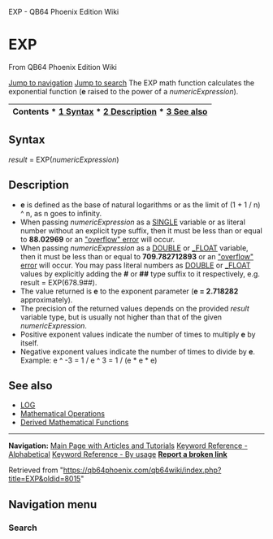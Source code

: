 


EXP - QB64 Phoenix Edition Wiki








# EXP



From QB64 Phoenix Edition Wiki



[Jump to navigation](#mw-head)
[Jump to search](#searchInput)
The EXP math function calculates the exponential function (**e** raised to the power of a *numericExpression*).


  






| Contents * [1 Syntax](#Syntax) * [2 Description](#Description) * [3 See also](#See_also) |
| --- |


## Syntax


*result* = EXP(*numericExpression*)
  




## Description


* **e** is defined as the base of natural logarithms or as the limit of (1 + 1 / n) ^ n, as n goes to infinity.
* When passing *numericExpression* as a [SINGLE](/qb64wiki/index.php/SINGLE "SINGLE") variable or as literal number without an explicit type suffix, then it must be less than or equal to **88.02969** or an ["overflow" error](/qb64wiki/index.php/ERROR_Codes "ERROR Codes") will occur.
* When passing *numericExpression* as a [DOUBLE](/qb64wiki/index.php/DOUBLE "DOUBLE") or [\_FLOAT](/qb64wiki/index.php/FLOAT "FLOAT") variable, then it must be less than or equal to **709.782712893** or an ["overflow" error](/qb64wiki/index.php/ERROR_Codes "ERROR Codes") will occur. You may pass literal numbers as [DOUBLE](/qb64wiki/index.php/DOUBLE "DOUBLE") or [\_FLOAT](/qb64wiki/index.php/FLOAT "FLOAT") values by explicitly adding the **#** or **##** type suffix to it respectively, e.g. result = EXP(678.9##).
* The value returned is **e** to the exponent parameter (**e = 2.718282** approximately).
* The precision of the returned values depends on the provided *result* variable type, but is usually not higher than that of the given *numericExpression*.
* Positive exponent values indicate the number of times to multiply **e** by itself.
* Negative exponent values indicate the number of times to divide by **e**. Example: e ^ -3 = 1 / e ^ 3 = 1 / (e \* e \* e)


  




## See also


* [LOG](/qb64wiki/index.php/LOG "LOG")
* [Mathematical Operations](/qb64wiki/index.php/Mathematical_Operations "Mathematical Operations")
* [Derived Mathematical Functions](/qb64wiki/index.php/Mathematical_Operations#Derived_Mathematical_Functions "Mathematical Operations")


  






---


**Navigation:**
[Main Page with Articles and Tutorials](/qb64wiki/index.php/Main_Page "Main Page")
[Keyword Reference - Alphabetical](/qb64wiki/index.php/Keyword_Reference_-_Alphabetical "Keyword Reference - Alphabetical")
[Keyword Reference - By usage](/qb64wiki/index.php/Keyword_Reference_-_By_usage "Keyword Reference - By usage")
**[Report a broken link](https://qb64phoenix.com/forum/showthread.php?tid=2800)**  





Retrieved from "<https://qb64phoenix.com/qb64wiki/index.php?title=EXP&oldid=8015>"




## Navigation menu








### Search





















